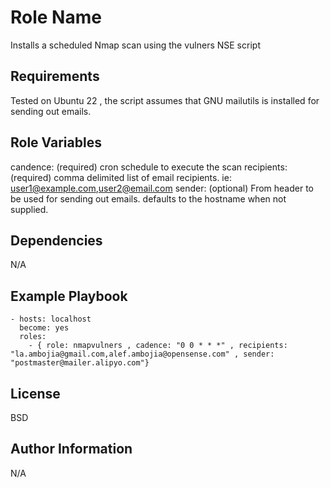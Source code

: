 Role Name
=========

Installs a scheduled Nmap scan using the vulners NSE script

Requirements
------------

Tested on Ubuntu 22 , the script assumes that GNU mailutils is installed for sending out emails.

Role Variables
--------------

candence:       (required) cron schedule to execute the scan
recipients:     (required) comma delimited list of email recipients. ie: user1@example.com,user2@email.com
sender:         (optional) From header to be used for sending out emails. defaults to the hostname when not supplied.


Dependencies
------------

N/A

Example Playbook
----------------

    - hosts: localhost
      become: yes
      roles:
        - { role: nmapvulners , cadence: "0 0 * * *" , recipients: "la.ambojia@gmail.com,alef.ambojia@opensense.com" , sender: "postmaster@mailer.alipyo.com"}

License
-------

BSD

Author Information
------------------

N/A
